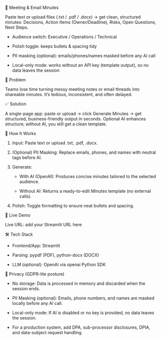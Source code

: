 📝 Meeting & Email Minutes

Paste text or upload files (.txt / .pdf / .docx) → get clean, structured minutes: Decisions, Action Items (Owner/Deadline), Risks, Open Questions, Next Steps.

  - Audience switch: Executive / Operations / Technical
  
  - Polish toggle: keeps bullets & spacing tidy
  
  - PII masking (optional): emails/phones/names masked before any AI call

  - Local-only mode: works without an API key (template output), so no data leaves the session

🎯 Problem

Teams lose time turning messy meeting notes or email threads into shareable minutes. It’s tedious, inconsistent, and often delayed.

✅ Solution

A single-page app: paste or upload → click Generate Minutes → get structured, business-friendly output in seconds. Optional AI enhances structure; without AI, you still get a clean template.

🚀 How It Works

1. Input: Paste text or upload .txt, .pdf, .docx.

2. (Optional) PII Masking: Replace emails, phones, and names with neutral tags before AI.

3. Generate:

      - With AI (OpenAI): Produces concise minutes tailored to the selected audience.
  
      - Without AI: Returns a ready-to-edit Minutes template (no external calls).

4. Polish: Toggle formatting to ensure neat bullets and spacing.

🧪 Live Demo

Live URL: add your Streamlit URL here

🛠 Tech Stack
  - Frontend/App: Streamlit
  
  - Parsing: pypdf (PDF), python-docx (DOCX)
  
  - LLM (optional): OpenAI via openai Python SDK

🔐 Privacy (GDPR-lite posture)

  - No storage: Data is processed in memory and discarded when the session ends.

  - PII Masking (optional): Emails, phone numbers, and names are masked locally before any AI call.

  - Local-only mode: If AI is disabled or no key is provided, no data leaves the session.

  - For a production system, add DPA, sub-processor disclosures, DPIA, and data-subject request handling.

